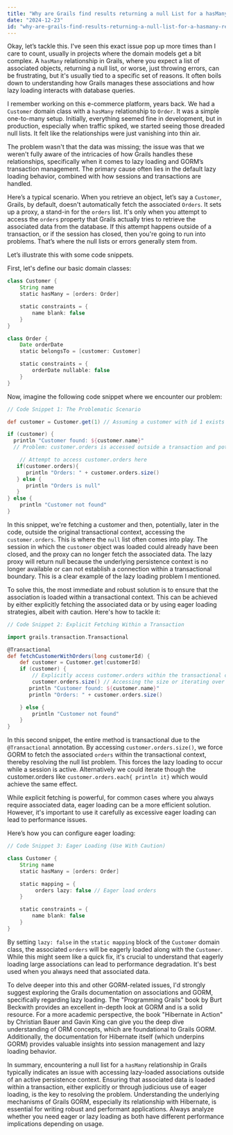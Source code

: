 ```yaml
---
title: "Why are Grails find results returning a null List for a hasMany relationship?"
date: "2024-12-23"
id: "why-are-grails-find-results-returning-a-null-list-for-a-hasmany-relationship"
---
```


Okay, let’s tackle this. I've seen this exact issue pop up more times than I care to count, usually in projects where the domain models get a bit complex. A `hasMany` relationship in Grails, where you expect a list of associated objects, returning a null list, or worse, just throwing errors, can be frustrating, but it's usually tied to a specific set of reasons. It often boils down to understanding how Grails manages these associations and how lazy loading interacts with database queries.

I remember working on this e-commerce platform, years back. We had a `Customer` domain class with a `hasMany` relationship to `Order`. It was a simple one-to-many setup. Initially, everything seemed fine in development, but in production, especially when traffic spiked, we started seeing those dreaded null lists. It felt like the relationships were just vanishing into thin air.

The problem wasn't that the data was missing; the issue was that we weren't fully aware of the intricacies of how Grails handles these relationships, specifically when it comes to lazy loading and GORM’s transaction management. The primary cause often lies in the default lazy loading behavior, combined with how sessions and transactions are handled.

Here’s a typical scenario. When you retrieve an object, let’s say a `Customer`, Grails, by default, doesn't automatically fetch the associated `Orders`. It sets up a proxy, a stand-in for the `orders` list. It's only when you attempt to access the `orders` property that Grails actually tries to retrieve the associated data from the database. If this attempt happens outside of a transaction, or if the session has closed, then you're going to run into problems. That’s where the null lists or errors generally stem from.

Let’s illustrate this with some code snippets.

First, let's define our basic domain classes:

```groovy
class Customer {
    String name
    static hasMany = [orders: Order]

    static constraints = {
        name blank: false
    }
}

class Order {
    Date orderDate
    static belongsTo = [customer: Customer]

    static constraints = {
        orderDate nullable: false
    }
}
```

Now, imagine the following code snippet where we encounter our problem:

```groovy
// Code Snippet 1: The Problematic Scenario

def customer = Customer.get(1) // Assuming a customer with id 1 exists

if (customer) {
  println "Customer found: ${customer.name}"
  // Problem: customer.orders is accessed outside a transaction and potentially after session closure

    // Attempt to access customer.orders here
   if(customer.orders){
      println "Orders: " + customer.orders.size()
   } else {
      println "Orders is null"
   }
} else {
    println "Customer not found"
}
```

In this snippet, we're fetching a customer and then, potentially, later in the code, outside the original transactional context, accessing the `customer.orders`. This is where the `null` list often comes into play. The session in which the `customer` object was loaded could already have been closed, and the proxy can no longer fetch the associated data. The lazy proxy will return null because the underlying persistence context is no longer available or can not establish a connection within a transactional boundary. This is a clear example of the lazy loading problem I mentioned.

To solve this, the most immediate and robust solution is to ensure that the association is loaded within a transactional context. This can be achieved by either explicitly fetching the associated data or by using eager loading strategies, albeit with caution. Here's how to tackle it:

```groovy
// Code Snippet 2: Explicit Fetching Within a Transaction

import grails.transaction.Transactional

@Transactional
def fetchCustomerWithOrders(long customerId) {
    def customer = Customer.get(customerId)
    if (customer) {
        // Explicitly access customer.orders within the transactional context
        customer.orders.size() // Accessing the size or iterating over it forces the retrieval.
       println "Customer found: ${customer.name}"
       println "Orders: " + customer.orders.size()

    } else {
        println "Customer not found"
    }
}
```

In this second snippet, the entire method is transactional due to the `@Transactional` annotation. By accessing `customer.orders.size()`, we force GORM to fetch the associated `orders` within the transactional context, thereby resolving the null list problem. This forces the lazy loading to occur while a session is active. Alternatively we could iterate though the customer.orders like `customer.orders.each{ println it}` which would achieve the same effect.

While explicit fetching is powerful, for common cases where you always require associated data, eager loading can be a more efficient solution. However, it's important to use it carefully as excessive eager loading can lead to performance issues.

Here’s how you can configure eager loading:

```groovy
// Code Snippet 3: Eager Loading (Use With Caution)

class Customer {
    String name
    static hasMany = [orders: Order]

    static mapping = {
         orders lazy: false // Eager load orders
    }

    static constraints = {
        name blank: false
    }
}
```

By setting `lazy: false` in the `static mapping` block of the `Customer` domain class, the associated `orders` will be eagerly loaded along with the `Customer`. While this might seem like a quick fix, it's crucial to understand that eagerly loading large associations can lead to performance degradation. It's best used when you always need that associated data.

To delve deeper into this and other GORM-related issues, I'd strongly suggest exploring the Grails documentation on associations and GORM, specifically regarding lazy loading. The "Programming Grails" book by Burt Beckwith provides an excellent in-depth look at GORM and is a solid resource. For a more academic perspective, the book "Hibernate in Action" by Christian Bauer and Gavin King can give you the deep dive understanding of ORM concepts, which are foundational to Grails GORM. Additionally, the documentation for Hibernate itself (which underpins GORM) provides valuable insights into session management and lazy loading behavior.

In summary, encountering a null list for a `hasMany` relationship in Grails typically indicates an issue with accessing lazy-loaded associations outside of an active persistence context. Ensuring that associated data is loaded within a transaction, either explicitly or through judicious use of eager loading, is the key to resolving the problem. Understanding the underlying mechanisms of Grails GORM, especially its relationship with Hibernate, is essential for writing robust and performant applications. Always analyze whether you need eager or lazy loading as both have different performance implications depending on usage.
